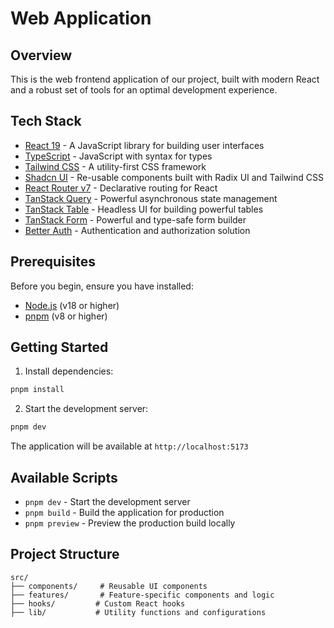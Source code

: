 # Web Application

## Overview

This is the web frontend application of our project, built with modern React and a robust set of tools for an optimal development experience.

## Tech Stack

- [React 19](https://react.dev/) - A JavaScript library for building user interfaces
- [TypeScript](https://www.typescriptlang.org/) - JavaScript with syntax for types
- [Tailwind CSS](https://tailwindcss.com/) - A utility-first CSS framework
- [Shadcn UI](https://ui.shadcn.com/) - Re-usable components built with Radix UI and Tailwind CSS
- [React Router v7](https://reactrouter.com/) - Declarative routing for React
- [TanStack Query](https://tanstack.com/query/latest) - Powerful asynchronous state management
- [TanStack Table](https://tanstack.com/table/latest) - Headless UI for building powerful tables
- [TanStack Form](https://tanstack.com/form/latest) - Powerful and type-safe form builder
- [Better Auth](https://github.com/better-auth-io/better-auth) - Authentication and authorization solution

## Prerequisites

Before you begin, ensure you have installed:
- [Node.js](https://nodejs.org/) (v18 or higher)
- [pnpm](https://pnpm.io/) (v8 or higher)

## Getting Started

1. Install dependencies:
```bash
pnpm install
```

2. Start the development server:
```bash
pnpm dev
```

The application will be available at `http://localhost:5173`

## Available Scripts

- `pnpm dev` - Start the development server
- `pnpm build` - Build the application for production
- `pnpm preview` - Preview the production build locally

## Project Structure

```
src/
├── components/     # Reusable UI components
├── features/       # Feature-specific components and logic
├── hooks/         # Custom React hooks
├── lib/           # Utility functions and configurations
```
